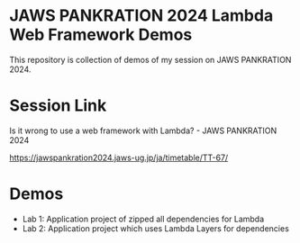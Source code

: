 # JAWS PANKRATION 2024 Lambda Web Framework Demos
This repository is collection of demos of my session on JAWS PANKRATION 2024.

# Session Link
Is it wrong to use a web framework with Lambda? - JAWS PANKRATION 2024

https://jawspankration2024.jaws-ug.jp/ja/timetable/TT-67/

# Demos
- Lab 1: Application project of zipped all dependencies for Lambda
- Lab 2: Application project which uses Lambda Layers for dependencies
